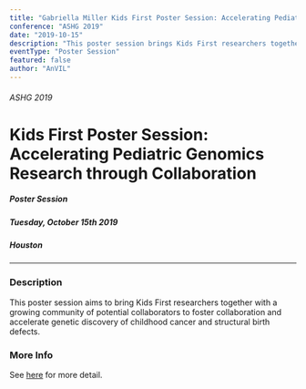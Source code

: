 ```yaml
---
title: "Gabriella Miller Kids First Poster Session: Accelerating Pediatric Genomics Research through Collaboration"
conference: "ASHG 2019"
date: "2019-10-15"
description: "This poster session brings Kids First researchers together with a growing community of potential collaborators to foster collaboration and accelerate genetic discovery of childhood cancer and structural birth defects."
eventType: "Poster Session"
featured: false
author: "AnVIL"
---
```


###### ASHG 2019
# Kids First Poster Session: Accelerating Pediatric Genomics Research through Collaboration
##### Poster Session
##### Tuesday, October 15th 2019
##### Houston
---

### Description
This poster session aims to bring Kids First researchers together with a growing community of potential collaborators to foster collaboration and accelerate genetic discovery of childhood cancer and structural birth defects.

### More Info
See [here](https://www.eventbrite.com/e/kids-first-poster-session-accelerating-pediatric-genomics-research-through-collaboration-tickets-65121015711) for more detail.
